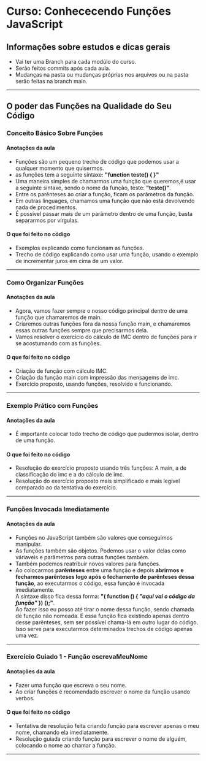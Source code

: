 # Curso: Conhececendo Funções JavaScript 
## Informações sobre estudos e dicas gerais  
-  Vai ter uma Branch para cada modúlo do curso.  
-  Serão feitos commits após cada aula.
-  Mudanças na pasta ou mudanças próprias nos arquivos ou na pasta serão feitas na branch main.  
<hr>

## O poder das Funções na Qualidade do Seu Código  
### Conceito Básico Sobre Funções  
#### Anotações da aula
-  Funções são um pequeno trecho de código que podemos usar a qualquer momento que quisermos.  
-  as funções tem a seguinte sintaxe: **"function teste() {  }"**
-  Uma maneira simples de chamarmos uma função que queremos,é usar a seguinte sintaxe, sendo o nome da função, teste: **"teste()"**.  
-  Entre os parênteses ao criar a função, ficam os parâmetros da função.  
-  Em outras linguages, chamamos uma função que não está devolvendo nada de procedimentos.  
-  É possível passar mais de um parâmetro dentro de uma função, basta separarmos por vírgulas.  
#### O que foi feito no código  
-  Exemplos explicando como funcionam as funções.
-  Trecho de código explicando como usar uma função, usando o exemplo de incrementar juros em cima de um valor.  
<hr>

### Como Organizar Funções  
#### Anotações da aula  
-  Agora, vamos fazer sempre o nosso código principal dentro de uma função que chamaremos de main.  
-  Criaremos outras funções fora da nossa função main, e chamaremos essas outras funções sempre que precisarmos dela.  
-  Vamos resolver o exercício do cálculo de IMC dentro de funções para ir se acostumando com as funções.  
#### O que foi feito no código  
-  Criação de função com cálculo IMC.
-  Criação da função main com impressão das mensagems de imc.  
-  Exercício proposto, usando funções, resolvido e funcionando.  
<hr>  

### Exemplo Prático com Funções  
#### Anotações da aula  
-  É importante colocar todo trecho de código que pudermos isolar, dentro de uma função.  
#### O que foi feito no código  
-  Resolução do exercício proposto usando três funções: A main, a de classificação do imc e a do cálculo de imc.
-  Resolução do exercício proposto mais simplificado e mais legível comparado ao da tentativa do exercício.  
<hr>

### Funções Invocada Imediatamente  
#### Anotações da aula  
-  Funções no JavaScript também são valores que conseguimos manipular.  
-  As funções também são objetos. Podemos usar o valor delas como váriaveis e parâmetros para outras funções também.  
-  Também podemos reatribuir novos valores para funções.  
-  Ao colocarmos **parênteses** entre uma função e depois **abrirmos e fecharmos parênteses logo após o fechamento de parênteses dessa função**, ao executarmos o código, essa função é invocada imediatamente.  
A sintaxe disso fica dessa forma: **"( function () { *"aqui vai o código da função"* }) ();"**.  
Ao fazer isso eu posso até tirar o nome dessa função, sendo chamada de função não nomeada. E essa função fica existindo apenas dentro desse parênteses, sem ser possível chama-lá em outro lugar do código.  
Isso serve para executarmos determinados trechos de código apenas uma vez.  
<hr>  

### Exercício Guiado 1 - Função escrevaMeuNome  
#### Anotações da aula  
-  Fazer uma função que escreva o seu nome.  
-  Ao criar funções é recomendado escrever o nome da função usando verbos.  
#### O que foi feito no código  
-  Tentativa de resolução feita criando função para escrever apenas o meu nome, chamando ela imediatamente.  
-  Resolução guiada criando função para escrever o nome de alguém, colocando o nome ao chamar a função.  
<hr>